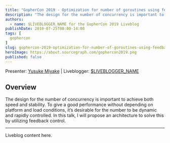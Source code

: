 ```yaml
---
title: "GopherCon 2019 - Optimization for number of goroutines using feedback control"
description: "The design for the number of concurrency is important to achieve both speed and stability. To give a good performance without depending on platform and load conditions, it’s desirable for the number to be dynamic and rapidly controlled. In this talk, I will propose an architecture to solve this by utilizing feedback control."
authors:
  - name: $LIVEBLOGGER_NAME for the GopherCon 2019 Liveblog
publishDate: 2019-07-25T00:00-14:00
tags: [
  gophercon
]
slug: gophercon-2019-optimization-for-number-of-goroutines-using-feedback-control
heroImage: https://about.sourcegraph.com/gophercon2019.png
published: false
---
```


Presenter: [Yusuke Miyake](https://twitter.com/monochromegane) | Liveblogger: [\$LIVEBLOGGER_NAME]($LIVEBLOGGER_URL)

## Overview

The design for the number of concurrency is important to achieve both speed and stability. To give a good performance without depending on platform and load conditions, it’s desirable for the number to be dynamic and rapidly controlled. In this talk, I will propose an architecture to solve this by utilizing feedback control.

---

Liveblog content here.
